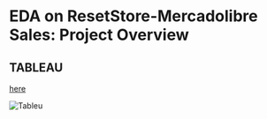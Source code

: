 # EDA on ResetStore-Mercadolibre Sales: Project Overview

## TABLEAU

[here](https://public.tableau.com/views/ResetStoreColombia/Dashboard1?:language=es-ES&:display_count=n&:origin=viz_share_link)

![Tableu](https://user-images.githubusercontent.com/60159274/158330809-6f5bd381-d914-45a3-966d-ad109bcf05d7.png)
